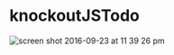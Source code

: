 # knockoutJSTodo

![screen shot 2016-09-23 at 11 39 26 pm](https://cloud.githubusercontent.com/assets/9848162/18806619/149055fa-81e7-11e6-914f-45f5bb36c6b2.png)
